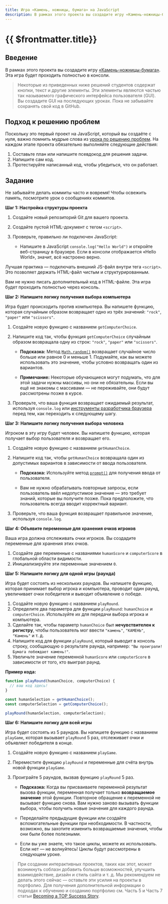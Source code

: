 ```yaml
---
title: Игра «Камень, ножницы, бумага» на JavaScript
description: В рамках этого проекта вы создадите игру «Камень-ножницы-бумага». Эта игра будет проходить полностью в консоли.
---
```


# {{ $frontmatter.title}}

## Введение

В рамках этого проекта вы создадите игру [«Камень-ножницы-бумага»](https://ru.wikipedia.org/wiki/%D0%9A%D0%B0%D0%BC%D0%B5%D0%BD%D1%8C,_%D0%BD%D0%BE%D0%B6%D0%BD%D0%B8%D1%86%D1%8B,_%D0%B1%D1%83%D0%BC%D0%B0%D0%B3%D0%B0). Эта игра будет проходить полностью в консоли.

> Некоторые из приведенных ниже решений студентов содержат кнопки, текст и другие элементы. Эти элементы являются частью так называемого графического интерфейса пользователя (GUI). Вы создадите GUI на последующих уроках. Пока не забывайте сохранять свой код в GitHub.

## Подход к решению проблем

Поскольку это первый проект на JavaScript, который вы создаёте с нуля, важно помнить мудрые слова из [урока по решению проблем](./problem-solving.md). На каждом этапе проекта обязательно выполняйте следующие действия:

1. Составьте план или напишите псевдокод для решения задачи.
2. Напишите сам код.
3. Протестируйте написанный код, чтобы убедиться, что он работает.

## Задание

Не забывайте делать коммиты часто и вовремя! Чтобы освежить память, посмотрите урок о сообщениях коммитов.

**Шаг 1: Настройка структуры проекта**

1. Создайте новый репозиторий Git для вашего проекта.
2. Создайте пустой HTML-документ с тегом `<script>`.
3. Проверьте, правильно ли подключен JavaScript:

   - Напишите в JavaScript `console.log("Hello World")` и откройте веб-страницу в браузере. Если в консоли отображается «Hello World», значит, всё настроено верно.

Лучшая практика — подключать внешний JS-файл внутри тега `<script>`. Это позволяет держать HTML-файл чистым и структурированным.

Вам не нужно писать дополнительный код в HTML-файле. Эта игра будет проходить полностью через консоль.

**Шаг 2: Напишите логику получения выбора компьютера**

Игра будет происходить против компьютера. Вы напишете функцию, которая случайным образом возвращает одно из трёх значений: `"rock"`, `"paper"` или `"scissors"`.

1. Создайте новую функцию с названием `getComputerChoice`.
2. Напишите код так, чтобы функция `getComputerChoice` случайным образом возвращала одну из строк: `"rock"`, `"paper"` или `"scissors"`.

   - **Подсказка:** Метод [`Math.random()`](https://doka.guide/js/math-random/) возвращает случайное число больше или равное 0 и меньше 1. Подумайте, как вы можете использовать это значение, чтобы условно возвращать один из вариантов.

   - **Примечание:** Некоторые обучающиеся могут подумать, что для этой задачи нужны массивы, но они не обязательны. Если вы ещё не знакомы с массивами — не переживайте, они будут рассмотрены позже в курсе.

3. Проверьте, что ваша функция возвращает ожидаемый результат, используя `console.log` или [инструменты разработчика браузера](./javascript-developer-tools.md) перед тем, как переходить к следующему шагу.

**Шаг 3: Напишите логику получения выбора человека**

Игроком в эту игру будет человек. Вы напишете функцию, которая получает выбор пользователя и возвращает его.

1. Создайте новую функцию с названием `getHumanChoice`.
2. Напишите код так, чтобы `getHumanChoice` возвращала один из допустимых вариантов в зависимости от ввода пользователя.

   - **Подсказка:** Используйте метод [`prompt()`](https://doka.guide/js/prompt/) для получения ввода от пользователя.

   - Вам не нужно обрабатывать повторные запросы, если пользователь ввёл недопустимое значение — это требует знаний, которые вы получите позже. Пока предположите, что пользователь всегда вводит корректный вариант.

3. Проверьте, что ваша функция возвращает правильное значение, используя `console.log`.

**Шаг 4: Объявите переменные для хранения очков игроков**

Ваша игра должна отслеживать очки игроков. Вы создадите переменные для хранения этих очков.

1. Создайте две переменные с названиями `humanScore` и `computerScore` в глобальной области видимости.
2. Инициализируйте эти переменные значением `0`.

**Шаг 5: Напишите логику для одной игры (раунда)**

Игра будет состоять из нескольких раундов. Вы напишете функцию, которая принимает выбор игрока и компьютера, проводит один раунд, увеличивает очки победителя и выводит объявление о победе.

1. Создайте новую функцию с названием `playRound`.
2. Определите два параметра для функции `playRound`: `humanChoice` и `computerChoice`. Используйте их для передачи выбора игрока и компьютера.
3. Сделайте так, чтобы параметр `humanChoice` был **нечувствителен к регистру**, чтобы пользователь мог ввести `"камень"`, `"КАМЕНЬ"`, `"Камень"` и т. д.
4. Напишите код для функции `playRound`, который выводит в консоль строку, сообщающую о результате раунда, например: `"Вы проиграли! Бумага побеждает камень!"`.
5. Увеличьте значение переменной `humanScore` или `computerScore` в зависимости от того, кто выиграл раунд.

**Пример кода:**

```javascript
function playRound(humanChoice, computerChoice) {
  // ваш код здесь!
}

const humanSelection = getHumanChoice();
const computerSelection = getComputerChoice();

playRound(humanSelection, computerSelection);
```

**Шаг 6: Напишите логику для всей игры**

Игра будет состоять из 5 раундов. Вы напишете функцию с названием `playGame`, которая вызывает `playRound` 5 раз, отслеживает очки и объявляет победителя в конце.

1. Создайте новую функцию с названием `playGame`.
2. Переместите функцию `playRound` и переменные для счёта внутрь новой функции `playGame`.
3. Проиграйте 5 раундов, вызвав функцию `playRound` 5 раз.

   - **Подсказка:** Когда вы присваиваете переменной результат вызова функции, переменная получает только **возвращаемое значение** этой функции. Повторное обращение к переменной не вызывает функцию снова. Вам нужно заново вызывать функции выбора, чтобы получить новые значения для каждого раунда.

   - Переделайте предыдущие функции или создайте вспомогательные функции при необходимости. В частности, возможно, вы захотите изменить возвращаемые значения, чтобы они были более полезными.

   - Если вы уже знаете, что такое циклы, можете их использовать. Если нет — не волнуйтесь! Циклы будут рассмотрены в следующем уроке.

> При создании интерактивных проектов, таких как этот, может возникнуть соблазн добавить больше возможностей, улучшить взаимодействие, дизайн и стиль сайта и т. д. Мы рекомендуем не делать этого сейчас — оставьте эти усилия на проекты в портфолио. Для получения дополнительной информации о подходах к обучению и созданию портфолио см. Часть 5 и Часть 7 статьи [Becoming a TOP Success Story](https://www.theodinproject.com).
